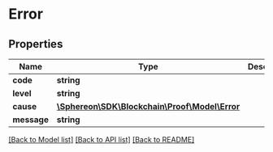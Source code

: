 # Error

## Properties
Name | Type | Description | Notes
------------ | ------------- | ------------- | -------------
**code** | **string** |  | 
**level** | **string** |  | 
**cause** | [**\Sphereon\SDK\Blockchain\Proof\Model\Error**](Error.md) |  | [optional] 
**message** | **string** |  | 

[[Back to Model list]](../README.md#documentation-for-models) [[Back to API list]](../README.md#documentation-for-api-endpoints) [[Back to README]](../README.md)


